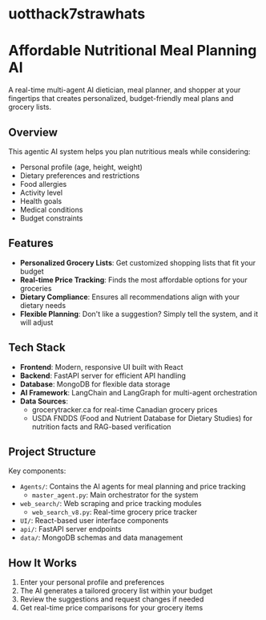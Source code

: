 # uotthack7strawhats
# Affordable Nutritional Meal Planning AI

A real-time multi-agent AI dietician, meal planner, and shopper at your fingertips that creates personalized, budget-friendly meal plans and grocery lists.

## Overview

This agentic AI system helps you plan nutritious meals while considering:
- Personal profile (age, height, weight)
- Dietary preferences and restrictions
- Food allergies
- Activity level
- Health goals
- Medical conditions
- Budget constraints

## Features

- **Personalized Grocery Lists**: Get customized shopping lists that fit your budget
- **Real-time Price Tracking**: Finds the most affordable options for your groceries
- **Dietary Compliance**: Ensures all recommendations align with your dietary needs
- **Flexible Planning**: Don't like a suggestion? Simply tell the system, and it will adjust

## Tech Stack

- **Frontend**: Modern, responsive UI built with React
- **Backend**: FastAPI server for efficient API handling
- **Database**: MongoDB for flexible data storage
- **AI Framework**: LangChain and LangGraph for multi-agent orchestration
- **Data Sources**:
  - grocerytracker.ca for real-time Canadian grocery prices
  - USDA FNDDS (Food and Nutrient Database for Dietary Studies) for nutrition facts and RAG-based verification

## Project Structure

Key components:
- `Agents/`: Contains the AI agents for meal planning and price tracking
  - `master_agent.py`: Main orchestrator for the system
- `web_search/`: Web scraping and price tracking modules
  - `web_search_v8.py`: Real-time grocery price tracker
- `UI/`: React-based user interface components
- `api/`: FastAPI server endpoints
- `data/`: MongoDB schemas and data management

## How It Works

1. Enter your personal profile and preferences
2. The AI generates a tailored grocery list within your budget
3. Review the suggestions and request changes if needed
4. Get real-time price comparisons for your grocery items
